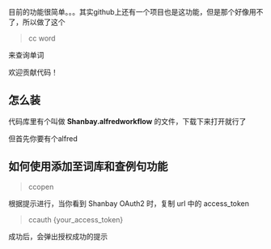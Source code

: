 目前的功能很简单。。。其实github上还有一个项目也是这功能，但是那个好像用不了，所以做了这个

> cc word

来查询单词

欢迎贡献代码！

## 怎么装

代码库里有个叫做 **Shanbay.alfredworkflow** 的文件，下载下来打开就行了

但首先你要有个alfred

## 如何使用添加至词库和查例句功能

> ccopen

根据提示进行，当你看到 Shanbay OAuth2 时，复制 url 中的 access\_token

> ccauth {your\_access\_token}

成功后，会弹出授权成功的提示
